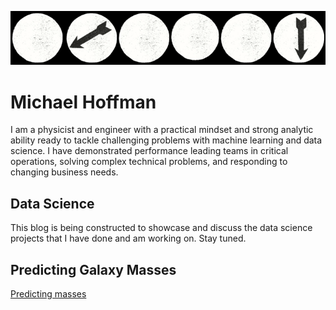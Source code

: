 <p align="center">
  <img src="spins.png">
<p align="center">

# Michael Hoffman

I am a physicist and engineer with a practical mindset and strong analytic ability ready to tackle challenging problems with machine learning and data science. I have demonstrated performance leading teams in critical operations, solving complex technical problems, and responding to changing business needs.

## Data Science

This blog is being constructed to showcase and discuss the data science projects that I have done and am working on. Stay tuned.

## Predicting Galaxy Masses
[Predicting masses](https://michael-hoffman.github.io/DG_SPS) 

